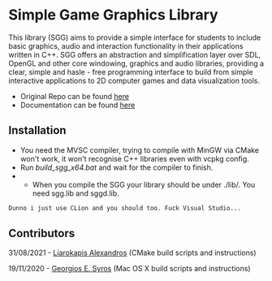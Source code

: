 # Simple Game Graphics Library

This library (SGG) aims to provide a simple interface for students to include basic graphics, audio and interaction functionality in their applications written in C++. SGG offers an abstraction and simplification layer over SDL, OpenGL and other core windowing, graphics and audio libraries, providing a clear, simple and hasle - free programming interface to build from simple interactive applications to 2D computer games and data visualization tools.
- Original Repo can be found [here](https://github.com/cgaueb/sgg)
- Documentation can be found [here](https://cgaueb.github.io/sgg/index.html "SGG's Documentation")

## Installation

- You need the MVSC compiler, trying to compile with MinGW via CMake won't work, it won't recognise C++ libraries even with vcpkg config.
- Run _build_sgg_x64.bat_ and wait for the compiler to finish.
-  - When you compile the SGG your library should be under ./lib/. You need sgg.lib and  sggd.lib.

```bat
Dunno i just use CLion and you should too. Fuck Visual Studio...
```

## Contributors
 31/08/2021 - [Liarokapis Alexandros](https://github.com/liarokapisv "Liarokapis Alexandros") (CMake build scripts and instructions)
 
 19/11/2020 - [Georgios E. Syros](https://github.com/gsiros "Georgios E. Syros") (Mac OS X build scripts and instructions)
 
